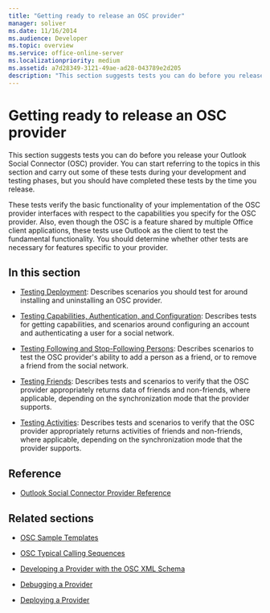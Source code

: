 ```yaml
---
title: "Getting ready to release an OSC provider"
manager: soliver
ms.date: 11/16/2014
ms.audience: Developer
ms.topic: overview
ms.service: office-online-server
ms.localizationpriority: medium
ms.assetid: a7d28349-3121-49ae-ad28-043789e2d205
description: "This section suggests tests you can do before you release your Outlook Social Connector (OSC) provider."
---
```


# Getting ready to release an OSC provider

This section suggests tests you can do before you release your Outlook Social Connector (OSC) provider. You can start referring to the topics in this section and carry out some of these tests during your development and testing phases, but you should have completed these tests by the time you release. 

These tests verify the basic functionality of your implementation of the OSC provider interfaces with respect to the capabilities you specify for the OSC provider. Also, even though the OSC is a feature shared by multiple Office client applications, these tests use Outlook as the client to test the fundamental functionality. You should determine whether other tests are necessary for features specific to your provider.
  
## In this section

- [Testing Deployment](testing-deployment.md): Describes scenarios you should test for around installing and uninstalling an OSC provider.
    
- [Testing Capabilities, Authentication, and Configuration](testing-capabilities-authentication-and-configuration.md): Describes tests for getting capabilities, and scenarios around configuring an account and authenticating a user for a social network.
    
- [Testing Following and Stop-Following Persons](testing-following-and-stop-following-persons.md): Describes scenarios to test the OSC provider's ability to add a person as a friend, or to remove a friend from the social network. 
    
- [Testing Friends](testing-friends.md): Describes tests and scenarios to verify that the OSC provider appropriately returns data of friends and non-friends, where applicable, depending on the synchronization mode that the provider supports.
    
- [Testing Activities](testing-activities.md): Describes tests and scenarios to verify that the OSC provider appropriately returns activities of friends and non-friends, where applicable, depending on the synchronization mode that the provider supports.
    
## Reference

- [Outlook Social Connector Provider Reference](outlook-social-connector-provider-reference-0.md)
  
## Related sections

- [OSC Sample Templates](osc-sample-templates.md)
  
- [OSC Typical Calling Sequences](osc-typical-calling-sequences.md)
  
- [Developing a Provider with the OSC XML Schema](developing-a-provider-with-the-osc-xml-schema.md)
  
- [Debugging a Provider](debugging-a-provider.md)
  
- [Deploying a Provider](deploying-a-provider.md)
  

